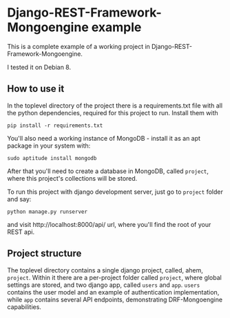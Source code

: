 Django-REST-Framework-Mongoengine example
=========================================

This is a complete example of a working project in Django-REST-Framework-Mongoengine.

I tested it on Debian 8.


How to use it
-------------

In the toplevel directory of the project there is a requirements.txt file with all the python dependencies, required for this project to run. Install them with

`pip install -r requirements.txt`

You'll also need a working instance of MongoDB - install it as an apt package in your system with:

`sudo aptitude install mongodb`

After that you'll need to create a database in MongoDB, called `project`, where this project's collections will be stored.

To run this project with django development server, just go to `project` folder and say:

`python manage.py runserver`

and visit http://localhost:8000/api/ url, where you'll find the root of your REST api.


Project structure
-----------------

The toplevel directory contains a single django project, called, ahem, `project`. Within it there are a per-project folder called `project`, where global settings are stored, and two django app, called `users` and `app`. `users` contains the user model and an example of authentication implementation, while `app` contains several API endpoints, demonstrating DRF-Mongoengine capabilities.
